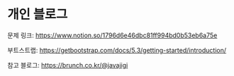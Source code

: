 # 개인 블로그

문제 링크: https://www.notion.so/1796d6e46dbc81ff994bd0b53eb6a75e

부트스트랩: https://getbootstrap.com/docs/5.3/getting-started/introduction/

참고 블로그: https://brunch.co.kr/@javajigi
